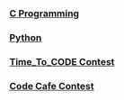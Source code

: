### [C Programming](C_Programming/README.md)
### [Python](Python/README.md)
### [Time_To_CODE Contest](Time_To_CODE/README.md)
### [Code Cafe Contest](Code_Cafe/README.md)

